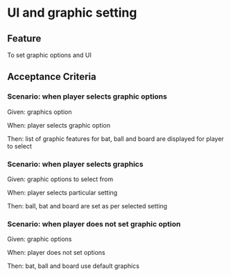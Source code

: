 # UI and graphic setting

## Feature

To set graphic options and UI

## Acceptance Criteria

### Scenario: when player selects graphic options

Given: graphics option

When: player selects graphic option

Then: list of graphic features for bat, ball and
board are displayed for player to select

### Scenario: when player selects graphics

Given: graphic options to select from

When: player selects particular setting

Then: ball, bat and board are set as per selected
setting

### Scenario: when player does not set graphic option

Given: graphic options

When: player does not set options

Then: bat, ball and board use default graphics
